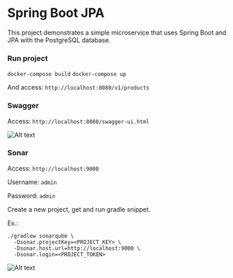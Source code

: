 # Spring Boot JPA

This project demonstrates a simple microservice that uses Spring Boot and JPA with the PostgreSQL database.

### Run project

``` docker-compose build ```
``` docker-compose up ``` 

And access: ``` http://localhost:8080/v1/products ``` 

### Swagger

Access: ``` http://localhost:8080/swagger-ui.html ```

![Alt text](doc/swagger.png?raw=true "Swagger")

### Sonar

Access: ``` http://localhost:9000 ```

Username: ``` admin ```

Password: ``` admin ``` 

Create a new project, get and run gradle snippet.

Ex.:

```
./gradlew sonarqube \
  -Dsonar.projectKey=<PROJECT_KEY> \
  -Dsonar.host.url=http://localhost:9000 \
  -Dsonar.login=<PROJECT_TOKEN>
```

![Alt text](doc/sonar.png?raw=true "Sonar")
